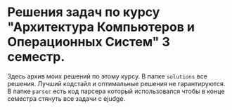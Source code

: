 # Решения задач по курсу "Архитектура Компьютеров и Операционных Систем" 3 семестр.
Здесь архив моих решений по этому курсу.
В папке `solutions` все решения. Лучший кодстайл и оптимальные решения не гарантируются. 
В папке `parser` есть код парсера который использовался чтобы в конце семестра стянуть все задачи с ejudge.
